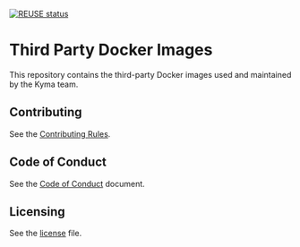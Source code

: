 [![REUSE status](https://api.reuse.software/badge/github.com/kyma-project/third-party-images)](https://api.reuse.software/info/github.com/kyma-project/third-party-images)

# Third Party Docker Images

This repository contains the third-party Docker images used and maintained by the Kyma team.

## Contributing

See the [Contributing Rules](CONTRIBUTING.md).

## Code of Conduct

See the [Code of Conduct](CODE_OF_CONDUCT.md) document.

## Licensing

See the [license](./LICENSE) file.
